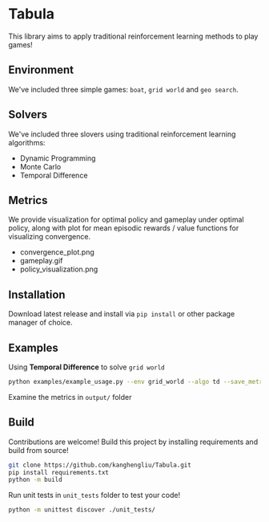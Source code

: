 # Tabula

This library aims to apply traditional reinforcement learning methods to play games!

## Environment

We've included three simple games: `boat`, `grid world` and `geo search`.

## Solvers

We've included three slovers using traditional reinforcement learning algorithms:

- Dynamic Programming
- Monte Carlo
- Temporal Difference

## Metrics

We provide visualization for optimal policy and gameplay under optimal policy, along with plot for mean episodic rewards / value functions for visualizing convergence.

- convergence_plot.png
- gameplay.gif
- policy_visualization.png

## Installation

Download latest release and install via `pip install` or other package manager of choice.

## Examples

Using **Temporal Difference** to solve `grid world`
```bash
python examples/example_usage.py --env grid_world --algo td --save_metrics --verbose
```

Examine the metrics in `output/` folder

## Build

Contributions are welcome! Build this project by installing requirements and build from source!

```bash
git clone https://github.com/kanghengliu/Tabula.git
pip install requirements.txt
python -m build
```

Run unit tests in `unit_tests` folder to test your code!

```bash
python -m unittest discover ./unit_tests/
```
